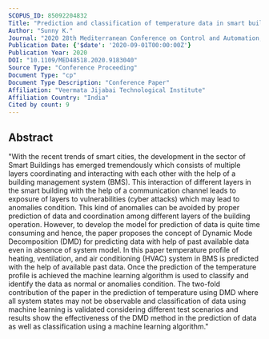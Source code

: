 ```yaml
---
SCOPUS_ID: 85092204832
Title: "Prediction and classification of temperature data in smart building using dynamic mode decomposition"
Author: "Sunny K."
Journal: "2020 28th Mediterranean Conference on Control and Automation, MED 2020"
Publication Date: {'$date': '2020-09-01T00:00:00Z'}
Publication Year: 2020
DOI: "10.1109/MED48518.2020.9183040"
Source Type: "Conference Proceeding"
Document Type: "cp"
Document Type Description: "Conference Paper"
Affiliation: "Veermata Jijabai Technological Institute"
Affiliation Country: "India"
Cited by count: 9
---
```


## Abstract
"With the recent trends of smart cities, the development in the sector of Smart Buildings has emerged tremendously which consists of multiple layers coordinating and interacting with each other with the help of a building management system (BMS). This interaction of different layers in the smart building with the help of a communication channel leads to exposure of layers to vulnerabilities (cyber attacks) which may lead to anomalies condition. This kind of anomalies can be avoided by proper prediction of data and coordination among different layers of the building operation. However, to develop the model for prediction of data is quite time consuming and hence, the paper proposes the concept of Dynamic Mode Decomposition (DMD) for predicting data with help of past available data even in absence of system model. In this paper temperature profile of heating, ventilation, and air conditioning (HVAC) system in BMS is predicted with the help of available past data. Once the prediction of the temperature profile is achieved the machine learning algorithm is used to classify and identify the data as normal or anomalies condition. The two-fold contribution of the paper in the prediction of temperature using DMD where all system states may not be observable and classification of data using machine learning is validated considering different test scenarios and results show the effectiveness of the DMD method in the prediction of data as well as classification using a machine learning algorithm."
